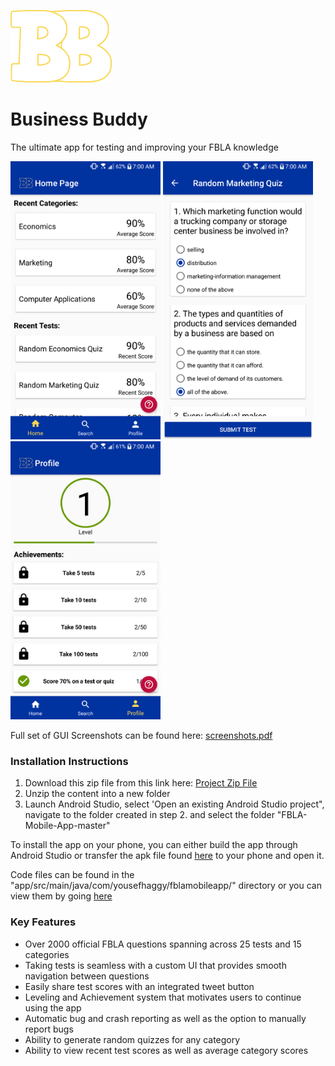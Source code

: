 ![Logo image](ReadMeImages/logo.png)
# Business Buddy
The ultimate app for testing and improving your FBLA knowledge

<img src="ReadMeImages/home_page.png" width="240" height="445"/> <img src="ReadMeImages/test_page.png" width="240" height="445"/> <img src="ReadMeImages/profile_page.png" width="240" height="445"/>

Full set of GUI Screenshots can be found here: [screenshots.pdf](screenshots.pdf)



### Installation Instructions
1. Download this  zip file  from this link here: [Project Zip File](https://github.com/YousefHaggy/FBLA-Mobile-App/archive/master.zip)
2. Unzip the content into a new folder
3. Launch Android Studio, select 'Open an existing Android Studio project", navigate to the folder created in step 2. and select the folder "FBLA-Mobile-App-master"

To install the app on your phone, you can either build the app through Android Studio or transfer the apk file found  [here](https://github.com/YousefHaggy/FBLA-Mobile-App/raw/master/apk/BusinessBud.apk) to your phone and open it.

Code files can be found in the "app/src/main/java/com/yousefhaggy/fblamobileapp/" directory or you can view them by going [here](app/src/main/java/com/yousefhaggy/fblamobileapp/)

### Key Features
 - Over 2000 official FBLA questions spanning across 25 tests and 15 categories
 - Taking tests is seamless with a custom UI that provides smooth navigation between questions
 - Easily share test scores with an integrated tweet button
 - Leveling and Achievement system that motivates users to continue using the app
 - Automatic bug and crash reporting as well as the option to manually report bugs
 - Ability to generate random quizzes for any category
 - Ability to view recent test scores as well as average category scores 

